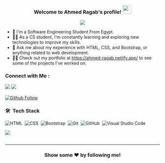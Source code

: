 
<h3 align="center">
  Welcome to Ahmed Ragab's profile!
  <img src="https://media.giphy.com/media/hvRJCLFzcasrR4ia7z/giphy.gif" width="28">
</h3>

<!-- Typing SVG by DenverCoder1 - https://github.com/DenverCoder1/readme-typing-svg -->
<p align="center">
  <a href="https://github.com/DenverCoder1/readme-typing-svg"><img src="https://readme-typing-svg.herokuapp.com/?lines=Front-End%20web%20developer;Always%20learning%20new%20things&font=Fira%20Code&center=true&width=440&height=45&color=f75c7e&vCenter=true&size=22"></a>
</p> 

- 🏢 I'm a Software Engineering Student From Egypt.
- 👨‍💻 As a CS student, I'm constantly learning and exploring new technologies to improve my skills.
- 💬 Ask me about my experience with HTML, CSS, and Bootstrap, or anything related to web development.
- 👨‍💻 Check out my portfolio at https://ahmed-ragab.netlify.app/ to see some of the projects I've worked on.


### Connect with Me :

<a href="https://linkedin.com/in/ahmed-ragab-29a547218" target="_blank"><img src="https://img.shields.io/badge/-Ahmed%20Ragab-0077B5?style=for-the-badge&logo=Linkedin&logoColor=white"/></a>
<a href="https://facebook.com/mahmood.ragab5496683" target="_blank"><img src="https://img.shields.io/badge/-Ahmed%20Ragab-0077B5?style=for-the-badge&logo=Facebook&logoColor=white"/></a>
<br>
<br>
[![Github Follow](https://img.shields.io/github/followers/HwangTaehyun?label=Follow%20Me&style=social)](https://github.com/ahmedragab17717)

### 🛠 &nbsp;Tech Stack
![HTML](https://img.shields.io/badge/-HTML-05122A?style=flat&logo=HTML5)&nbsp;
![CSS](https://img.shields.io/badge/-CSS-05122A?style=flat&logo=CSS3&logoColor=1572B6)&nbsp;
![Bootstrap](https://img.shields.io/badge/-Bootstrap-05122A?style=flat&logo=bootstrap&logoColor=563D7C)&nbsp;
![Git](https://img.shields.io/badge/-Git-05122A?style=flat&logo=git)&nbsp;
![GitHub](https://img.shields.io/badge/-GitHub-05122A?style=flat&logo=github)&nbsp;
![Visual Studio Code](https://img.shields.io/badge/-Visual%20Studio%20Code-05122A?style=flat&logo=visual-studio-code&logoColor=007ACC)&nbsp;


<a href="https://komarev.com/ghpvc/?username=ahmedragab17717&style=for-the-badge">
    <img src="https://komarev.com/ghpvc/?username=ahmedragab17717&style=for-the-badge">
</a>
<br>
<br>
<hr>
<div align="center">

### Show some ❤️ by following me!

</div>

